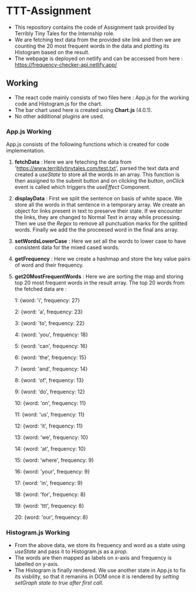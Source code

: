 # TTT-Assignment
* This repository contains the code of Assignment task provided by Terribly Tiny Tales for the Internship role.
* We are fetching text data from the provided site link and then we are counting the 20 most frequent words in the data and plotting its Histogram based on the result.
* The webpage is deployed on netlify and can be accessed from here : https://frequency-checker-api.netlify.app/


## Working
* The react code mainly consists of two files here : App.js for the working code and Histogram.js for the chart.
* The bar chart used here is created using __Chart.js__ (4.0.1).
* No other additional plugins are used.
### App.js Working
App.js consists of the following functions which is created for code implementation.

  1. __fetchData__ : Here we are feteching the data from 'https://www.terriblytinytales.com/test.txt', parsed the text data and created a *useState* to store all the words in an array. This function is then assigned to the submit button and on clicking the button, *onClick* event is called which triggers the *useEffect* Component.
  2. __displayData__ : First we split the sentence on basis of white space. We store all the words in that sentence in a temporary array. We create an object for links present in text to preserve their state. If we encounter the links, they are changed to Normal Text in array while processing. Then we use the *Regex* to remove all punctuation marks for the splitted words. Finally we add the the proceesed word in the final ans array.
  3. __setWordsLowerCase__ : Here we set all the words to lower case to have consistent data for the mixed cased words.
  4. __getFrequency__ : Here we create a hashmap and store the key value pairs of word and their frequency.
  5. __get20MostFrequentWords__ : Here we are sorting the map and storing top 20 most frequent words in the result array. The top 20 words from the fetched data are :
        
        1: {word: 'i', frequency: 27}

        2: {word: 'a', frequency: 23}

        3: {word: 'to', frequency: 22}

        4: {word: 'you', frequency: 18}

        5: {word: 'can', frequency: 16}

        6: {word: 'the', frequency: 15}

        7: {word: 'and', frequency: 14}

        8: {word: 'of', frequency: 13}

        9: {word: 'do', frequency: 12}

        10: {word: 'on', frequency: 11}

        11: {word: 'us', frequency: 11}

        12: {word: 'it', frequency: 11}

        13: {word: 'we', frequency: 10}

        14: {word: 'at', frequency: 10}

        15: {word: 'where', frequency: 9}

        16: {word: 'your', frequency: 9}

        17: {word: 'in', frequency: 9}

        18: {word: 'for', frequency: 8}

        19: {word: 'ttt', frequency: 8}

        20: {word: 'our', frequency: 8}

### Histogram.js Working
* From the above data, we store its frequency and word as a state using *useState* and pass it to Histogram.js as a *prop*.
* The words are then mapped as labels on x-axis and frequency is labelled on y-axis.
* The Histogram is finally rendered. We use another state in App.js to fix its visbility, so that it remanins in DOM once it is rendered by *setting setGraph state to true after first call*.